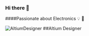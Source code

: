 ### Hi there 👋
####Passionate about Electronics 💡 🔌

![AltiumDesigner](https://img.shields.io/badge/altium%20designer-A5915F?style=for-the-badge&logo=altium%20designer&logoColor=white) ##Altium Designer

<!--
**arminhmt/arminhmt** is a ✨ _special_ ✨ repository because its `README.md` (this file) appears on your GitHub profile.

Here are some ideas to get you started:

- 🔭 I’m currently working on ...
- 🌱 I’m currently learning ...
- 👯 I’m looking to collaborate on ...
- 🤔 I’m looking for help with ...
- 💬 Ask me about ...
- 📫 How to reach me: ...
- 😄 Pronouns: ...
- ⚡ Fun fact: ...
-->
